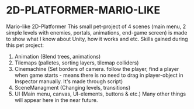 # 2D-PLATFORMER-MARIO-LIKE
Mario-like 2D-Platformer
This small pet-project of 4 scenes (main menu, 2 simple levels with enemies, portals, animations, end-game screen) is made to show what I know about Unity, how it works and etc.
Skills gained during this pet project:
  1. Animation (Blend trees, animations)
  2. Tilemaps (palletes, sorting layers, tilemap colliders)
  3. Cinemachine (Set borders of camera. follow the player, find a player when game starts - means there is no need to drag in player-object in Inspector manually. It's made through script)
  4. SceneManagment (Changing levels, transitions)
  5. UI (Main menu, canvas, UI-elements, buttons & etc.)
 Many other things will appear here in the near future.
